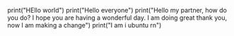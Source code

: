 print("HEllo world")
print("Hello everyone")
print("Hello my partner, how do you do? I hope you are having a wonderful day. I am doing great thank you, now I am making a change")
print("I am i ubuntu rn")

